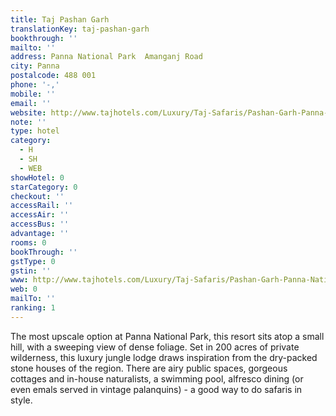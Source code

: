 ```yaml
---
title: Taj Pashan Garh
translationKey: taj-pashan-garh
bookthrough: ''
mailto: ''
address: Panna National Park  Amanganj Road
city: Panna
postalcode: 488 001
phone: '-,'
mobile: ''
email: ''
website: http://www.tajhotels.com/Luxury/Taj-Safaris/Pashan-Garh-Panna-National-Park
note: ''
type: hotel
category:
  - H
  - SH
  - WEB
showHotel: 0
starCategory: 0
checkout: ''
accessRail: ''
accessAir: ''
accessBus: ''
advantage: ''
rooms: 0
bookThrough: ''
gstType: 0
gstin: ''
www: http://www.tajhotels.com/Luxury/Taj-Safaris/Pashan-Garh-Panna-National-Park
web: 0
mailTo: ''
ranking: 1
---
```



















The most upscale option at Panna National Park, this resort sits atop a small hill, with a sweeping view of dense foliage. Set in 200 acres of private wilderness, this luxury jungle lodge draws inspiration from the dry-packed stone houses of the region. There are airy public spaces, gorgeous cottages and in-house naturalists, a swimming pool, alfresco dining (or even emals served in vintage palanquins) - a good way to do safaris in style. 